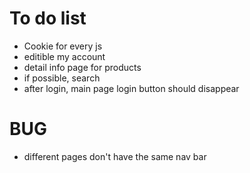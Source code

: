 # To do list

* Cookie for every js
* editible my account
* detail info page for products
* if possible, search
* after login, main page login button should disappear

# BUG
- different pages don't have the same nav bar

<!--- before login, the sign in button on top right doesn't work, idk why-->
<!--- sign out后主页上还是有个人username显示-->
<!--- login/register popup should be redirected to login after click registerred-->


